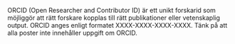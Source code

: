 ORCID (Open Researcher and Contributor ID) är ett unikt forskarid som möjliggör att rätt forskare kopplas till rätt publikationer eller vetenskaplig output. ORCID anges enligt formatet XXXX-XXXX-XXXX-XXXX. Tänk på att alla poster inte innehåller uppgift om ORCID.
